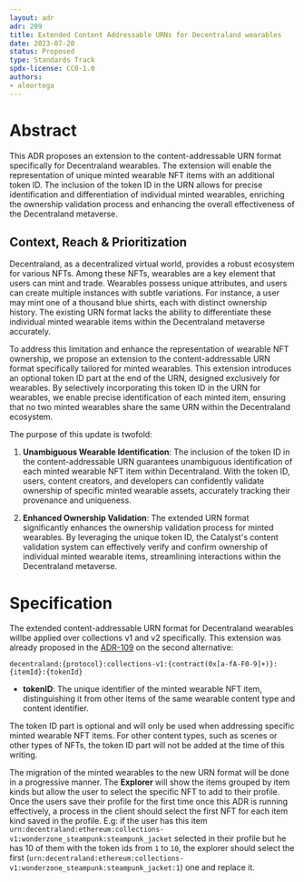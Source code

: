 ```yaml
---
layout: adr
adr: 209
title: Extended Content Addressable URNs for Decentraland wearables
date: 2023-07-20
status: Proposed
type: Standards Track
spdx-license: CC0-1.0
authors:
- aleortega
---
```


# Abstract

This ADR proposes an extension to the content-addressable URN format specifically for Decentraland wearables. The extension will enable the representation of unique minted wearable NFT items with an additional token ID. The inclusion of the token ID in the URN allows for precise identification and differentiation of individual minted wearables, enriching the ownership validation process and enhancing the overall effectiveness of the Decentraland metaverse.

## Context, Reach & Prioritization

Decentraland, as a decentralized virtual world, provides a robust ecosystem for various NFTs. Among these NFTs, wearables are a key element that users can mint and trade. Wearables possess unique attributes, and users can create multiple instances with subtle variations. For instance, a user may mint one of a thousand blue shirts, each with distinct ownership history. The existing URN format lacks the ability to differentiate these individual minted wearable items within the Decentraland metaverse accurately.

To address this limitation and enhance the representation of wearable NFT ownership, we propose an extension to the content-addressable URN format specifically tailored for minted wearables. This extension introduces an optional token ID part at the end of the URN, designed exclusively for wearables. By selectively incorporating this token ID in the URN for wearables, we enable precise identification of each minted item, ensuring that no two minted wearables share the same URN within the Decentraland ecosystem.

The purpose of this update is twofold:

1. **Unambiguous Wearable Identification**: The inclusion of the token ID in the content-addressable URN guarantees unambiguous identification of each minted wearable NFT item within Decentraland. With the token ID, users, content creators, and developers can confidently validate ownership of specific minted wearable assets, accurately tracking their provenance and uniqueness.

2. **Enhanced Ownership Validation**: The extended URN format significantly enhances the ownership validation process for minted wearables. By leveraging the unique token ID, the Catalyst's content validation system can effectively verify and confirm ownership of individual minted wearable items, streamlining interactions within the Decentraland metaverse.

# Specification

The extended content-addressable URN format for Decentraland wearables willbe applied over collections v1 and v2 specifically. This extension was already proposed in the [ADR-109](/adr/ADR-109) on the second alternative:

```
decentraland:{protocol}:collections-v1:{contract(0x[a-fA-F0-9]+)}:{itemId}:{tokenId}
```

* **tokenID**: The unique identifier of the minted wearable NFT item, distinguishing it from other items of the same wearable content type and content identifier.

The token ID part is optional and will only be used when addressing specific minted wearable NFT items. For other content types, such as scenes or other types of NFTs, the token ID part will not be added at the time of this writing.

The migration of the minted wearables to the new URN format will be done in a progressive manner. The **Explorer** will show the items grouped by item kinds but allow the user to select the specific NFT to add to their profile. Once the users save their profile for the first time once this ADR is running effectively, a process in the client should select the first NFT for each item kind saved in the profile. E.g: if the user has this item `urn:decentraland:ethereum:collections-v1:wonderzone_steampunk:steampunk_jacket` selected in their profile but he has 10 of them with the token ids from `1` to `10`, the explorer should select the first (`urn:decentraland:ethereum:collections-v1:wonderzone_steampunk:steampunk_jacket:1`) one and replace it.